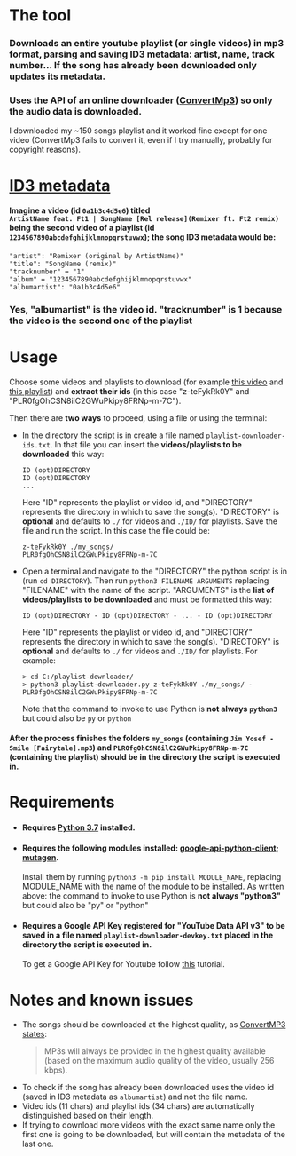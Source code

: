 # The tool
### Downloads an entire youtube playlist (or single videos) in **mp3 format**, **parsing and saving** ID3 metadata: **artist**, **name**, track number... If the song has already been downloaded only updates its metadata.
### Uses the API of an online downloader ([ConvertMp3](https://convertmp3.io)) so **only the audio data is downloaded**.
I downloaded my ~150 songs playlist and it worked fine except for one video (ConvertMp3 fails to convert it, even if I try manually, probably for copyright reasons).

# [ID3 metadata](https://en.wikipedia.org/wiki/ID3)
#### Imagine a video (id ``0a1b3c4d5e6``) titled<br/>``ArtistName feat. Ft1 | SongName [Rel release](Remixer ft. Ft2 remix)``<br/>being the second video of a playlist (id ``1234567890abcdefghijklmnopqrstuvwx``); the song ID3 metadata would be:
    "artist": "Remixer (original by ArtistName)"
    "title": "SongName (remix)"
    "tracknumber" = "1"
    "album" = "1234567890abcdefghijklmnopqrstuvwx"
    "albumartist": "0a1b3c4d5e6"
### Yes, "albumartist" is the video id. "tracknumber" is 1 because the video is the second one of the playlist

# Usage
Choose some videos and playlists to download (for example [this video](https://www.youtube.com/watch?v=z-teFykRk0Y) and [this playlist](https://www.youtube.com/playlist?list=PLR0fgOhCSN8ilC2GWuPkipy8FRNp-m-7C)) and **extract their ids** (in this case "z-teFykRk0Y" and "PLR0fgOhCSN8ilC2GWuPkipy8FRNp-m-7C").  

Then there are **two ways** to proceed, using a file or using the terminal:

  * In the directory the script is in create a file named ``playlist-downloader-ids.txt``. In that file you can insert the **videos/playlists to be downloaded** this way:

        ID (opt)DIRECTORY
        ID (opt)DIRECTORY
        ...
    Here "ID" represents the playlist or video id, and "DIRECTORY" represents the directory in which to save the song(s). "DIRECTORY" is **optional** and defaults to ``./`` for videos and ``./ID/`` for playlists. Save the file and run the script. In this case the file could be:

        z-teFykRk0Y ./my_songs/
        PLR0fgOhCSN8ilC2GWuPkipy8FRNp-m-7C

  * Open a terminal and navigate to the "DIRECTORY" the python script is in (run ``cd DIRECTORY``). Then run ``python3 FILENAME ARGUMENTS`` replacing "FILENAME" with the name of the script. "ARGUMENTS" is the **list of videos/playlists to be downloaded** and must be formatted this way:
  
        ID (opt)DIRECTORY - ID (opt)DIRECTORY - ... - ID (opt)DIRECTORY
    Here "ID" represents the playlist or video id, and "DIRECTORY" represents the directory in which to save the song(s). "DIRECTORY" is **optional** and defaults to ``./`` for videos and ``./ID/`` for playlists. For example:

        > cd C:/playlist-downloader/
        > python3 playlist-downloader.py z-teFykRk0Y ./my_songs/ - PLR0fgOhCSN8ilC2GWuPkipy8FRNp-m-7C
    Note that the command to invoke to use Python is **not always ``python3``** but could also be ``py`` or ``python``
#### After the process finishes the folders ``my_songs`` (containing ``Jim Yosef - Smile [Fairytale].mp3``) and ``PLR0fgOhCSN8ilC2GWuPkipy8FRNp-m-7C`` (containing the playlist) should be in the **directory the script is executed in**. 

# Requirements
  * #### Requires [Python 3.7](https://www.python.org/downloads/release/python-370/) installed. 
  * #### Requires the following modules installed: [google-api-python-client](); [mutagen]().
    Install them by running ``python3 -m pip install MODULE_NAME``, replacing MODULE_NAME with the name of the module to be installed. As written above: the command to invoke to use Python is **not always "python3"** but could also be "py" or "python"
  * #### Requires a Google API Key registered for "YouTube Data API v3" to be saved in a file named ``playlist-downloader-devkey.txt`` placed in the directory the script is executed in.
    To get a Google API Key for Youtube follow [this](https://developers.google.com/youtube/v3/getting-started) tutorial.

# Notes and known issues
  * The songs should be downloaded at the highest quality, as [ConvertMP3 states](http://www.convertmp3.io/):
    > MP3s will always be provided in the highest quality available (based on the maximum audio quality of the video, usually 256 kbps).
  * To check if the song has already been downloaded uses the video id (saved in ID3 metadata as ``albumartist``) and not the file name.
  * Video ids (11 chars) and playlist ids (34 chars) are automatically distinguished based on their length.
  * If trying to download more videos with the exact same name only the first one is going to be downloaded, but will contain the metadata of the last one.